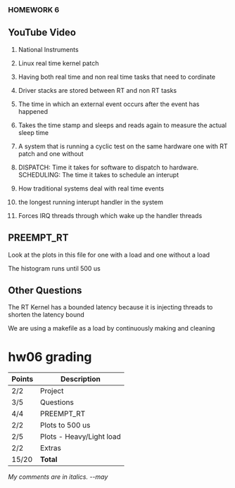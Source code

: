 ### HOMEWORK 6

## YouTube Video
1. National Instruments

2. Linux real time kernel patch

3. Having both real time and non real time tasks that need to cordinate

4. Driver stacks are stored between RT and non RT tasks 

5. The time in which an external event occurs after the event has happened

6. Takes the time stamp and sleeps and reads again to measure the actual sleep time

7. A system that is running a cyclic test on the same hardware one with RT patch and one without

8. DISPATCH: Time it takes for software to dispatch to hardware. SCHEDULING: The time it takes to schedule an interupt

9. How traditional systems deal with real time events

10. the longest running interupt handler in the system

11. Forces IRQ threads through which wake up the handler threads


## PREEMPT_RT

Look at the plots in this file for one with a load and one without a load

The histogram runs until 500 us

## Other Questions

The RT Kernel has a bounded latency because it is injecting threads to shorten the latency bound

We are using a makefile as a load by continuously making and cleaning

# hw06 grading

| Points      | Description |
| ----------- | ----------- |
|  2/2 | Project 
|  3/5 | Questions | *Answers need more details*
|  4/4 | PREEMPT_RT
|  2/2 | Plots to 500 us
|  2/5 | Plots - Heavy/Light load | *They are the same plot*
|  2/2 | Extras
|15/20 | **Total**

*My comments are in italics. --may*


